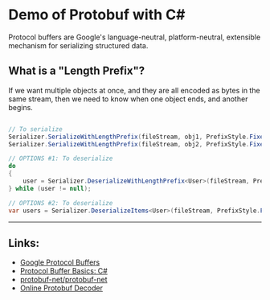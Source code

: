 # Demo of Protobuf with C#
Protocol buffers are Google's language-neutral, platform-neutral, extensible mechanism for serializing structured data.

## What is a "Length Prefix"?
If we want multiple objects at once, and they are all encoded as bytes in the same stream, then we need to know when one object ends, and another begins. 

```csharp

// To serialize
Serializer.SerializeWithLengthPrefix(fileStream, obj1, PrefixStyle.Fixed32);
Serializer.SerializeWithLengthPrefix(fileStream, obj2, PrefixStyle.Fixed32);

// OPTIONS #1: To deserialize
do
{
    user = Serializer.DeserializeWithLengthPrefix<User>(fileStream, PrefixStyle.Fixed32);
} while (user != null);

// OPTIONS #2: To deserialize
var users = Serializer.DeserializeItems<User>(fileStream, PrefixStyle.Fixed32, -1)

```

---
## Links:
- [Google Protocol Buffers](https://developers.google.com/protocol-buffers)
- [Protocol Buffer Basics: C#](https://developers.google.com/protocol-buffers/docs/csharptutorial)
- [protobuf-net/protobuf-net](https://github.com/protobuf-net/protobuf-net)
- [Online Protobuf Decoder](https://protogen.marcgravell.com/decode)